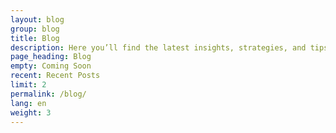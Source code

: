 ```yaml
---
layout: blog
group: blog
title: Blog
description: Here you’ll find the latest insights, strategies, and tips from our consulting team.
page_heading: Blog 
empty: Coming Soon
recent: Recent Posts
limit: 2
permalink: /blog/
lang: en
weight: 3
---
```

